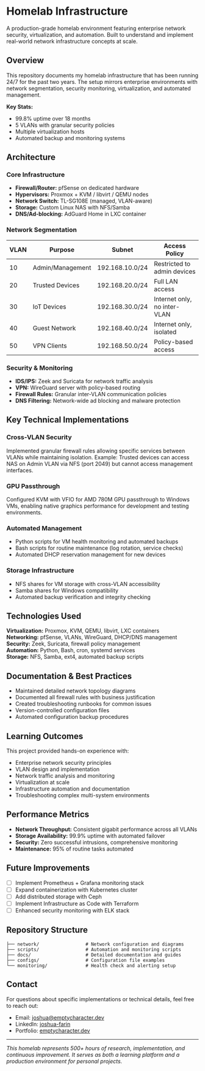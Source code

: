 # Homelab Infrastructure

A production-grade homelab environment featuring enterprise network security, virtualization, and automation. Built to understand and implement real-world network infrastructure concepts at scale.

## Overview

This repository documents my homelab infrastructure that has been running 24/7 for the past two years. The setup mirrors enterprise environments with network segmentation, security monitoring, virtualization, and automated management.

**Key Stats:**
- 99.8% uptime over 18 months
- 5 VLANs with granular security policies
- Multiple virtualization hosts
- Automated backup and monitoring systems

## Architecture

### Core Infrastructure
- **Firewall/Router:** pfSense on dedicated hardware
- **Hypervisors:** Proxmox + KVM / libvirt / QEMU nodes
- **Network Switch:** TL-SG108E (managed, VLAN-aware)
- **Storage:** Custom Linux NAS with NFS/Samba
- **DNS/Ad-blocking:** AdGuard Home in LXC container

### Network Segmentation
| VLAN | Purpose | Subnet | Access Policy |
|------|---------|--------|---------------|
| 10 | Admin/Management | 192.168.10.0/24 | Restricted to admin devices |
| 20 | Trusted Devices | 192.168.20.0/24 | Full LAN access |
| 30 | IoT Devices | 192.168.30.0/24 | Internet only, no inter-VLAN |
| 40 | Guest Network | 192.168.40.0/24 | Internet only, isolated |
| 50 | VPN Clients | 192.168.50.0/24 | Policy-based access |

### Security & Monitoring
- **IDS/IPS:** Zeek and Suricata for network traffic analysis
- **VPN:** WireGuard server with policy-based routing
- **Firewall Rules:** Granular inter-VLAN communication policies
- **DNS Filtering:** Network-wide ad blocking and malware protection

## Key Technical Implementations

### Cross-VLAN Security
Implemented granular firewall rules allowing specific services between VLANs while maintaining isolation. Example: Trusted devices can access NAS on Admin VLAN via NFS (port 2049) but cannot access management interfaces.

### GPU Passthrough
Configured KVM with VFIO for AMD 780M GPU passthrough to Windows VMs, enabling native graphics performance for development and testing environments.

### Automated Management
- Python scripts for VM health monitoring and automated backups
- Bash scripts for routine maintenance (log rotation, service checks)
- Automated DHCP reservation management for new devices

### Storage Infrastructure
- NFS shares for VM storage with cross-VLAN accessibility
- Samba shares for Windows compatibility
- Automated backup verification and integrity checking

## Technologies Used

**Virtualization:** Proxmox, KVM, QEMU, libvirt, LXC containers  
**Networking:** pfSense, VLANs, WireGuard, DHCP/DNS management  
**Security:** Zeek, Suricata, firewall policy management  
**Automation:** Python, Bash, cron, systemd services  
**Storage:** NFS, Samba, ext4, automated backup scripts  

## Documentation & Best Practices

- Maintained detailed network topology diagrams
- Documented all firewall rules with business justification
- Created troubleshooting runbooks for common issues
- Version-controlled configuration files
- Automated configuration backup procedures

## Learning Outcomes

This project provided hands-on experience with:
- Enterprise network security principles
- VLAN design and implementation
- Network traffic analysis and monitoring
- Virtualization at scale
- Infrastructure automation and documentation
- Troubleshooting complex multi-system environments

## Performance Metrics

- **Network Throughput:** Consistent gigabit performance across all VLANs
- **Storage Availability:** 99.9% uptime with automated failover
- **Security:** Zero successful intrusions, comprehensive monitoring
- **Maintenance:** 95% of routine tasks automated

## Future Improvements

- [ ] Implement Prometheus + Grafana monitoring stack
- [ ] Expand containerization with Kubernetes cluster
- [ ] Add distributed storage with Ceph
- [ ] Implement Infrastructure as Code with Terraform
- [ ] Enhanced security monitoring with ELK stack

## Repository Structure

```
├── network/                 # Network configuration and diagrams
├── scripts/                 # Automation and monitoring scripts
├── docs/                    # Detailed documentation and guides
├── configs/                 # Configuration file examples
└── monitoring/              # Health check and alerting setup
```

## Contact

For questions about specific implementations or technical details, feel free to reach out:
- Email: joshua@emptycharacter.dev
- LinkedIn: [joshua-farin](https://linkedin.com/in/joshua-farin)
- Portfolio: [emptycharacter.dev](https://emptycharacter.dev)

---

*This homelab represents 500+ hours of research, implementation, and continuous improvement. It serves as both a learning platform and a production environment for personal projects.*